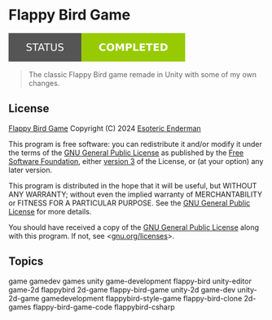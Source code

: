 # Flappy Bird Game

[![Project Status: Completed](./Assets/Badges/Status.svg)](./)

> The classic Flappy Bird game remade in Unity with some of my own changes.

## License

[Flappy Bird Game](./) Copyright (C) 2024 [Esoteric Enderman](https://enderman.dev)

This program is free software: you can redistribute it and/or modify it under the terms of the [GNU General Public License](./LICENSE) as published by the [Free Software Foundation](https://www.fsf.org/), either [version 3](./LICENSE) of the License, or (at your option) any later version.

This program is distributed in the hope that it will be useful, but WITHOUT ANY WARRANTY; without even the implied warranty of MERCHANTABILITY or FITNESS FOR A PARTICULAR PURPOSE. See the [GNU General Public License](./LICENSE) for more details.

You should have received a copy of the [GNU General Public License](./LICENSE) along with this program. If not, see <[gnu.org/licenses](https://www.gnu.org/licenses/)>.

## Topics

game gamedev games unity game-development flappy-bird unity-editor game-2d flappybird 2d-game flappy-bird-game unity-2d game-dev unity-2d-game gamedevelopment flappybird-style-game flappy-bird-clone 2d-games flappy-bird-game-code flappybird-csharp

